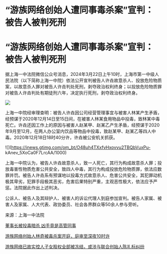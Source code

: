 # “游族网络创始人遭同事毒杀案”宣判：被告人被判死刑

# “游族网络创始人遭同事毒杀案”宣判：被告人被判死刑

据上海一中法院微信公众号消息，2024年3月22日上午10时，上海市第一中级人民法院（以下简称上海一中院）依法公开宣判被告人许垚故意杀人、投放危险物质案，以故意杀人罪对被告人许垚判处死刑，剥夺政治权利终身；以投放危险物质罪对被告人许垚判处有期徒刑六年，决定执行死刑，剥夺政治权利终身。

![](https://inews.gtimg.com/om_bt/OzwNrVN5IFmyiYOl_bdpiWGnCDG9LLO1Kx0cDy943hSPgAA/1000)

上海一中院经审理查明：被告人许垚因公司经营管理事宜与被害人林某产生矛盾，经预谋于2020年12月14日至15日间，在被害人林某食用物品中投毒，致林某中毒死亡。许垚还因工作上的原因与被害人赵某甲、赵某乙产生矛盾，经预谋于2020年9月至12月，在两人办公室内饮品等物品中投毒，致赵某甲、赵某乙等四人中毒。2020年12月18日18时40分许，许垚被公安机关抓获。

![](https://inews.gtimg.com/om_bt/O48uh4TXxfvHxovvu2TBQbVuxPu-
kAnev_5XoCa0F7LrcAA/1000)

上海一中院认为，被告人许垚故意杀人，致一人死亡，其行为构成故意杀人罪；投放毒害性物质危害公共安全，致四人中毒，其行为构成投放危险物质罪，依法应数罪并罚。被告人许垚系有预谋地以投毒方式故意杀人、危害公共安全，其犯罪动机极其卑劣，犯罪手段极其恶劣，危害后果特别严重，主观恶性极大，依法应予严惩。法院据此作出上述判决。

公诉人、被告人及其辩护人、被害人的诉讼代理人到庭参加宣判。被告人家属、被害人及家属、人大代表、政协委员、社会各界群众等50余人参与旁听。

来源：上海一中法院

[董事长被投毒暗杀 凶手竟是高管同事](https://news.qq.com/rain/a/20231101A09ULA00)

[游族网络创始人林奇被毒杀案开庭，庭审至深夜10时许](https://news.qq.com/rain/a/20231101A003DE00)

[游族网络已故实控人子女股权全部被冻结，或涉与联合创始人陈礼标纠纷](https://news.qq.com/rain/a/20240218A06U1D00)

